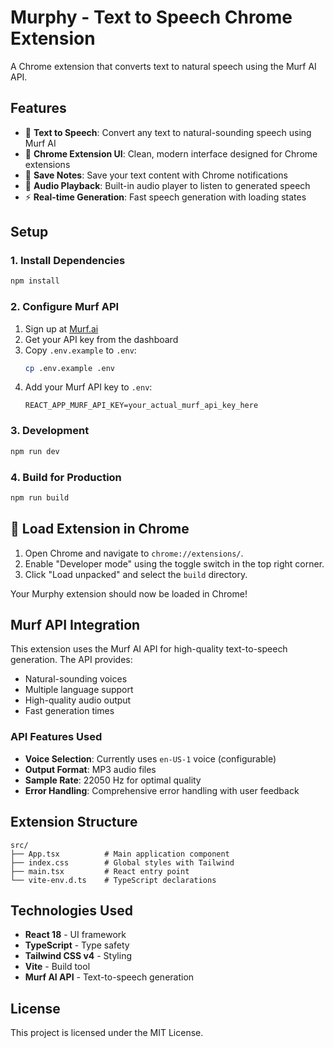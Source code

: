 # Murphy - Text to Speech Chrome Extension

A Chrome extension that converts text to natural speech using the Murf AI API.

## Features

- 🎤 **Text to Speech**: Convert any text to natural-sounding speech using Murf AI
- 🎨 **Chrome Extension UI**: Clean, modern interface designed for Chrome extensions
- 💾 **Save Notes**: Save your text content with Chrome notifications
- 🎵 **Audio Playback**: Built-in audio player to listen to generated speech
- ⚡ **Real-time Generation**: Fast speech generation with loading states

## Setup

### 1. Install Dependencies

```bash
npm install
```

### 2. Configure Murf API

1. Sign up at [Murf.ai](https://murf.ai/)
2. Get your API key from the dashboard
3. Copy `.env.example` to `.env`:
   ```bash
   cp .env.example .env
   ```
4. Add your Murf API key to `.env`:
   ```
   REACT_APP_MURF_API_KEY=your_actual_murf_api_key_here
   ```

### 3. Development

```bash
npm run dev
```

### 4. Build for Production

```bash
npm run build
```

## 📂 Load Extension in Chrome

1. Open Chrome and navigate to `chrome://extensions/`.
2. Enable "Developer mode" using the toggle switch in the top right corner.
3. Click "Load unpacked" and select the `build` directory.

Your Murphy extension should now be loaded in Chrome!

## Murf API Integration

This extension uses the Murf AI API for high-quality text-to-speech generation. The API provides:

- Natural-sounding voices
- Multiple language support
- High-quality audio output
- Fast generation times

### API Features Used

- **Voice Selection**: Currently uses `en-US-1` voice (configurable)
- **Output Format**: MP3 audio files
- **Sample Rate**: 22050 Hz for optimal quality
- **Error Handling**: Comprehensive error handling with user feedback

## Extension Structure

```
src/
├── App.tsx          # Main application component
├── index.css        # Global styles with Tailwind
├── main.tsx         # React entry point
└── vite-env.d.ts    # TypeScript declarations
```

## Technologies Used

- **React 18** - UI framework
- **TypeScript** - Type safety
- **Tailwind CSS v4** - Styling
- **Vite** - Build tool
- **Murf AI API** - Text-to-speech generation

## License

This project is licensed under the MIT License.